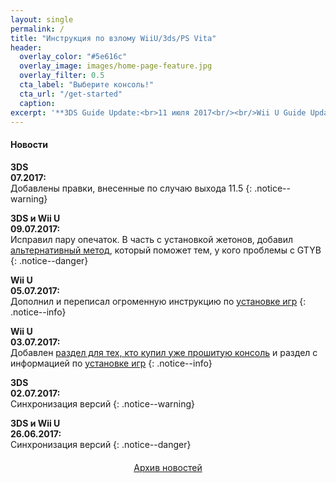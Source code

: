 ```yaml
---
layout: single
permalink: /
title: "Инструкция по взлому WiiU/3ds/PS Vita"
header:
  overlay_color: "#5e616c"
  overlay_image: images/home-page-feature.jpg
  overlay_filter: 0.5
  cta_label: "Выберите консоль!"
  cta_url: "/get-started"
  caption:
excerpt: '**3DS Guide Update:<br>11 июля 2017<br/><br/>Wii U Guide Update:<br>9 июля 2017<br/>**'
---
```

#### <a name="news" />Новости
**3DS**<br>**07.2017:**<br>Добавлены правки, внесенные по случаю выхода 11.5
{: .notice--warning}

**3DS и Wii U**<br>**09.07.2017:**<br>Исправил пару опечаток. В часть с установкой жетонов, добавил [альтернативный метод](https://3ds.customfw.xyz/badges#part2b), который поможет тем, у кого проблемы с GTYB
{: .notice--danger}

**Wii U**<br>**05.07.2017:**<br>Дополнил и переписал огроменную инструкцию по [установке игр](http://wiiu.customfw.xyz/games)
{: .notice--info}

**Wii U**<br>**03.07.2017:**<br>Добавлен [раздел для тех, кто купил уже прошитую консоль](http://wiiu.customfw.xyz/bought-hacked) и раздел с информацией по [установке игр](http://wiiu.customfw.xyz/games)
{: .notice--info}

**3DS**<br>**02.07.2017:**<br>Синхронизация версий
{: .notice--warning}

**3DS и Wii U**<br>**26.06.2017:**<br>Синхронизация версий
{: .notice--danger}

<a href="http://customfw.xyz/archive" style="margin:20px auto; text-align:center; display:block; width:200px;" class="btn btn--large">Архив новостей</a>